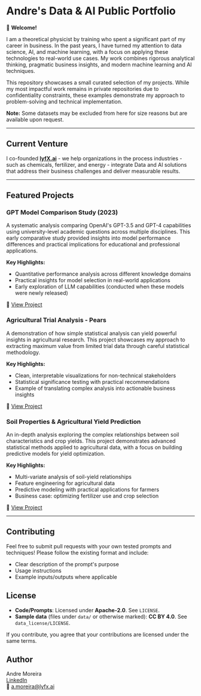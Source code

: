 # Andre's Data & AI Public Portfolio

👋 **Welcome!**

I am a theoretical physicist by training who spent a significant part of my career in business. In the past years, I have turned my attention to data science, AI, and machine learning, with a focus on applying these technologies to real-world use cases. My work combines rigorous analytical thinking, pragmatic business insights, and modern machine learning and AI techniques.

This repository showcases a small curated selection of my projects. While my most impactful work remains in private repositories due to confidentiality constraints, these examples demonstrate my approach to problem-solving and technical implementation.

**Note:** Some datasets may be excluded from here for size reasons but are available upon request.

---

## Current Venture

I co-founded [**lyfX.ai**](https://www.lyfx.ai) - we help organizations in the process industries - such as chemicals, fertilizer, and energy - integrate Data and AI solutions that address their business challenges and deliver measurable results.

---

## Featured Projects

### GPT Model Comparison Study (2023)

A systematic analysis comparing OpenAI's GPT-3.5 and GPT-4 capabilities using university-level academic questions across multiple disciplines. This early comparative study provided insights into model performance differences and practical implications for educational and professional applications.

**Key Highlights:**

- Quantitative performance analysis across different knowledge domains
- Practical insights for model selection in real-world applications
- Early exploration of LLM capabilities (conducted when these models were newly released)

🔗 [View Project](https://github.com/andremoreira73/Project_portfolio/tree/33f3bdd09a39cf240453c6abfd16df07b0115e01/GPT-Comparison)

### Agricultural Trial Analysis - Pears

A demonstration of how simple statistical analysis can yield powerful insights in agricultural research. This project showcases my approach to extracting maximum value from limited trial data through careful statistical methodology.

**Key Highlights:**

- Clean, interpretable visualizations for non-technical stakeholders
- Statistical significance testing with practical recommendations
- Example of translating complex analysis into actionable business insights

🔗 [View Project](https://github.com/andremoreira73/Project_portfolio/blob/86e95a781c7869bc471382318eea9c4a04bd75c4/Pears/README.md)

### Soil Properties & Agricultural Yield Prediction

An in-depth analysis exploring the complex relationships between soil characteristics and crop yields. This project demonstrates advanced statistical methods applied to agricultural data, with a focus on building predictive models for yield optimization.

**Key Highlights:**

- Multi-variate analysis of soil-yield relationships
- Feature engineering for agricultural data
- Predictive modeling with practical applications for farmers
- Business case: optimizing fertilizer use and crop selection

🔗 [View Project](https://github.com/andremoreira73/Project_portfolio/tree/86e95a781c7869bc471382318eea9c4a04bd75c4/Soil_and_Yield)

---

## Contributing

Feel free to submit pull requests with your own tested prompts and techniques! Please follow the existing format and include:

- Clear description of the prompt's purpose
- Usage instructions
- Example inputs/outputs where applicable

## License

- **Code/Prompts**: Licensed under **Apache-2.0**. See `LICENSE`.
- **Sample data** (files under `data/` or otherwise marked): **CC BY 4.0**. See `data_license/LICENSE`.

If you contribute, you agree that your contributions are licensed under the same terms.

## Author

Andre Moreira  
[LinkedIn](https://www.linkedin.com/in/moreiraandre/)  
📧 a.moreira@lyfx.ai

